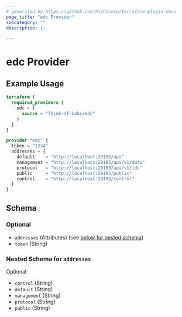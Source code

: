 ```yaml
---
# generated by https://github.com/hashicorp/terraform-plugin-docs
page_title: "edc Provider"
subcategory: ""
description: |-

---
```


# edc Provider



## Example Usage

```terraform
terraform {
  required_providers {
    edc = {
      source = "Think-iT-Labs/edc"
    }
  }
}

provider "edc" {
  token = "1234"
  addresses = {
    default    = "http://localhost:29193/api"
    management = "http://localhost:29193/api/v1/data"
    protocol   = "http://localhost:29193/api/v1/ids"
    public     = "http://localhost:29193/public"
    control    = "http://localhost:29193/control"
  }
}
```

<!-- schema generated by tfplugindocs -->
## Schema

### Optional

- `addresses` (Attributes) (see [below for nested schema](#nestedatt--addresses))
- `token` (String)

<a id="nestedatt--addresses"></a>
### Nested Schema for `addresses`

Optional:

- `control` (String)
- `default` (String)
- `management` (String)
- `protocol` (String)
- `public` (String)
